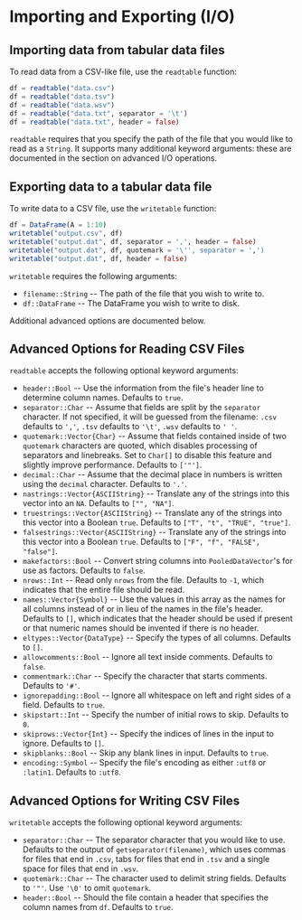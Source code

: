 # Importing and Exporting (I/O)

## Importing data from tabular data files

To read data from a CSV-like file, use the `readtable` function:

```julia
df = readtable("data.csv")
df = readtable("data.tsv")
df = readtable("data.wsv")
df = readtable("data.txt", separator = '\t')
df = readtable("data.txt", header = false)
```

`readtable` requires that you specify the path of the file that you would like to read as a `String`. It supports many additional keyword arguments: these are documented in the section on advanced I/O operations.

## Exporting data to a tabular data file

To write data to a CSV file, use the `writetable` function:

```julia
df = DataFrame(A = 1:10)
writetable("output.csv", df)
writetable("output.dat", df, separator = ',', header = false)
writetable("output.dat", df, quotemark = '\'', separator = ',')
writetable("output.dat", df, header = false)
```

`writetable` requires the following arguments:

-   `filename::String` -- The path of the file that you wish to write to.
-   `df::DataFrame` -- The DataFrame you wish to write to disk.

Additional advanced options are documented below.

## Advanced Options for Reading CSV Files

`readtable` accepts the following optional keyword arguments:

-   `header::Bool` -- Use the information from the file's header line to determine column names. Defaults to `true`.
-   `separator::Char` -- Assume that fields are split by the `separator` character. If not specified, it will be guessed from the filename: `.csv` defaults to `','`, `.tsv` defaults to `'\t'`, `.wsv` defaults to `' '`.
-   `quotemark::Vector{Char}` -- Assume that fields contained inside of two `quotemark` characters are quoted, which disables processing of separators and linebreaks. Set to `Char[]` to disable this feature and slightly improve performance. Defaults to `['"']`.
-   `decimal::Char` -- Assume that the decimal place in numbers is written using the `decimal` character. Defaults to `'.'`.
-   `nastrings::Vector{ASCIIString}` -- Translate any of the strings into this vector into an `NA`. Defaults to `["", "NA"]`.
-   `truestrings::Vector{ASCIIString}` -- Translate any of the strings into this vector into a Boolean `true`. Defaults to `["T", "t", "TRUE", "true"]`.
-   `falsestrings::Vector{ASCIIString}` -- Translate any of the strings into this vector into a Boolean `true`. Defaults to `["F", "f", "FALSE", "false"]`.
-   `makefactors::Bool` -- Convert string columns into `PooledDataVector`'s for use as factors. Defaults to `false`.
-   `nrows::Int` -- Read only `nrows` from the file. Defaults to `-1`, which indicates that the entire file should be read.
-   `names::Vector{Symbol}` -- Use the values in this array as the names for all columns instead of or in lieu of the names in the file's header. Defaults to `[]`, which indicates that the header should be used if present or that numeric names should be invented if there is no header.
-   `eltypes::Vector{DataType}` -- Specify the types of all columns. Defaults to `[]`.
-   `allowcomments::Bool` -- Ignore all text inside comments. Defaults to `false`.
-   `commentmark::Char` -- Specify the character that starts comments. Defaults to `'#'`.
-   `ignorepadding::Bool` -- Ignore all whitespace on left and right sides of a field. Defaults to `true`.
-   `skipstart::Int` -- Specify the number of initial rows to skip. Defaults to `0`.
-   `skiprows::Vector{Int}` -- Specify the indices of lines in the input to ignore. Defaults to `[]`.
-   `skipblanks::Bool` -- Skip any blank lines in input. Defaults to `true`.
-   `encoding::Symbol` -- Specify the file's encoding as either `:utf8` or `:latin1`. Defaults to `:utf8`.

## Advanced Options for Writing CSV Files

`writetable` accepts the following optional keyword arguments:

-   `separator::Char` -- The separator character that you would like to use. Defaults to the output of `getseparator(filename)`, which uses commas for files that end in `.csv`, tabs for files that end in `.tsv` and a single space for files that end in `.wsv`.
-   `quotemark::Char` -- The character used to delimit string fields. Defaults to `'"'`. Use `'\0'` to omit `quotemark`.
-   `header::Bool` -- Should the file contain a header that specifies the column names from `df`. Defaults to `true`.

